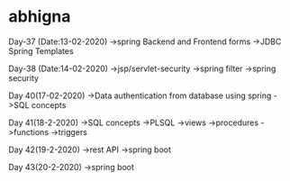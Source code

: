 # abhigna
Day-37 (Date:13-02-2020)
->spring Backend and Frontend forms
->JDBC Spring Templates


Day-38 (Date:14-02-2020)
->jsp/servlet-security
->spring filter
->spring security


Day 40(17-02-2020)
->Data authentication from database using spring
->SQL concepts


Day 41(18-2-2020)
->SQL concepts
->PLSQL
     ->views
     ->procedures
     ->functions
     ->triggers
     
 Day 42(19-2-2020)
 ->rest API
 ->spring boot
 
 Day 43(20-2-2020)
 ->spring boot
 
 
    

